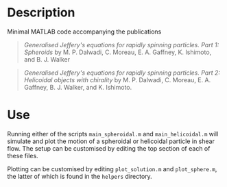 # Description

Minimal MATLAB code accompanying the publications

> *Generalised Jeffery's equations for rapidly spinning particles. Part 1: Spheroids* by M. P. Dalwadi, C. Moreau, E. A. Gaffney, K. Ishimoto, and B. J. Walker

> *Generalised Jeffery's equations for rapidly spinning particles. Part 2: Helicoidal objects with chirality* by M. P. Dalwadi, C. Moreau, E. A. Gaffney, B. J. Walker, and K. Ishimoto.

# Use

Running either of the scripts `main_spheroidal.m` and `main_helicoidal.m` will simulate and plot the motion of a spheroidal or helicoidal particle in shear flow. The setup can be customised by editing the top section of each of these files. 

Plotting can be customised by editing `plot_solution.m` and `plot_sphere.m`, the latter of which is found in the `helpers` directory.
